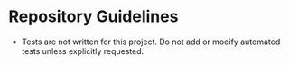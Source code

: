 # Repository Guidelines

- Tests are not written for this project. Do not add or modify automated tests unless explicitly requested.

